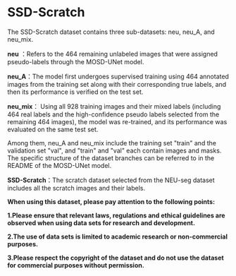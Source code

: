 # SSD-Scratch
The SSD-Scratch dataset contains three sub-datasets: neu, neu_A, and neu_mix.

**neu** ：Refers to the 464 remaining unlabeled images that were assigned pseudo-labels through the MOSD-UNet model.

**neu_A**：The model first undergoes supervised training using 464 annotated images from the training set along with their corresponding true labels, and then its performance is verified on the test set.

**neu_mix**： Using all 928 training images and their mixed labels (including 464 real labels and the high-confidence pseudo labels selected from the remaining 464 images), the model was re-trained, and its performance was evaluated on the same test set.

Among them, neu_A and neu_mix include the training set "train" and the validation set "val", and "train" and "val" each contain images and masks. The specific structure of the dataset branches can be referred to in the README of the MOSD-UNet model.

**SSD-Scratch**：The scratch dataset selected from the NEU-seg dataset includes all the scratch images and their labels.


**When using this dataset, please pay attention to the following points:**

  **1.Please ensure that relevant laws, regulations and ethical guidelines are observed when using data sets for research and development.**
  
  **2.The use of data sets is limited to academic research or non-commercial purposes.**
  
  **3.Please respect the copyright of the dataset and do not use the dataset for commercial purposes without permission.**
